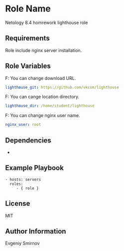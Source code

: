 Role Name
=========

Netology 8.4 homrework lighthouse role

Requirements
------------

Role include nginx server installation.

Role Variables
--------------
F: You can change download URL.
```yaml
lighthouse_git: https://github.com/vkcom/lighthouse
```
F: You can cange location directory.
```yaml
lighthouse_dir: /home/student/lighthouse
```
F: You can change nginx user name.
```yaml
nginx_user: root
```

Dependencies
------------

-

Example Playbook
----------------

    - hosts: servers
      roles:
         - { role }

License
-------

MIT

Author Information
------------------

Evgeniy Smirnov
